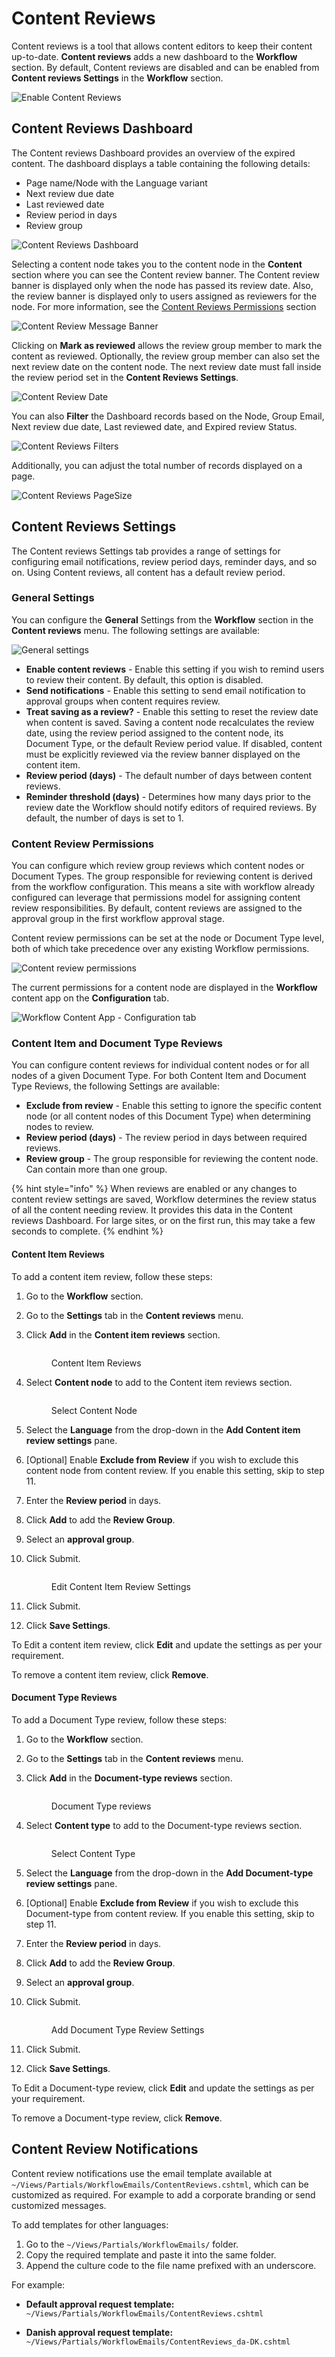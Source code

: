 # Content Reviews

Content reviews is a tool that allows content editors to keep their content up-to-date. **Content reviews** adds a new dashboard to the **Workflow** section. By default, Content reviews are disabled and can be enabled from **Content reviews Settings** in the **Workflow** section.

![Enable Content Reviews](images/Enable-content-reviews.png)

## Content Reviews Dashboard

The Content reviews Dashboard provides an overview of the expired content. The dashboard displays a table containing the following details:

* Page name/Node with the Language variant
* Next review due date
* Last reviewed date
* Review period in days
* Review group

![Content Reviews Dashboard](images/Content-review-dashboard.png)

Selecting a content node takes you to the content node in the **Content** section where you can see the Content review banner. The Content review banner is displayed only when the node has passed its review date. Also, the review banner is displayed only to users assigned as reviewers for the node. For more information, see the [Content Reviews Permissions](content-reviews.md#content-review-permissions) section

![Content Review Message Banner](images/content-review-message-banner.png)

Clicking on **Mark as reviewed** allows the review group member to mark the content as reviewed. Optionally, the review group member can also set the next review date on the content node. The next review date must fall inside the review period set in the **Content Reviews Settings**.

![Content Review Date](images/content-review-date.png)

You can also **Filter** the Dashboard records based on the Node, Group Email, Next review due date, Last reviewed date, and Expired review Status.

![Content Reviews Filters](images/content-reviews-filter.png)

Additionally, you can adjust the total number of records displayed on a page.

![Content Reviews PageSize](images/content-reviews-pagesize.png)

## Content Reviews Settings

The Content reviews Settings tab provides a range of settings for configuring email notifications, review period days, reminder days, and so on. Using Content reviews, all content has a default review period.

### General Settings

You can configure the **General** Settings from the **Workflow** section in the **Content reviews** menu. The following settings are available:

![General settings](images/content-reviews-general-settings.png)

* **Enable content reviews** - Enable this setting if you wish to remind users to review their content. By default, this option is disabled.
* **Send notifications** - Enable this setting to send email notification to approval groups when content requires review.
* **Treat saving as a review?** - Enable this setting to reset the review date when content is saved. Saving a content node recalculates the review date, using the review period assigned to the content node, its Document Type, or the default Review period value. If disabled, content must be explicitly reviewed via the review banner displayed on the content item.
* **Review period (days)** - The default number of days between content reviews.
* **Reminder threshold (days)** - Determines how many days prior to the review date the Workflow should notify editors of required reviews. By default, the number of days is set to 1.

### Content Review Permissions

You can configure which review group reviews which content nodes or Document Types. The group responsible for reviewing content is derived from the workflow configuration. This means a site with workflow already configured can leverage that permissions model for assigning content review responsibilities. By default, content reviews are assigned to the approval group in the first workflow approval stage.

Content review permissions can be set at the node or Document Type level, both of which take precedence over any existing Workflow permissions.

![Content review permissions](images/Content-review-permissions.png)

The current permissions for a content node are displayed in the **Workflow** content app on the **Configuration** tab.

![Workflow Content App - Configuration tab](images/workflow-content-app-configuration.png)

### Content Item and Document Type Reviews

You can configure content reviews for individual content nodes or for all nodes of a given Document Type. For both Content Item and Document Type Reviews, the following Settings are available:

* **Exclude from review** - Enable this setting to ignore the specific content node (or all content nodes of this Document Type) when determining nodes to review.
* **Review period (days)** - The review period in days between required reviews.
* **Review group** - The group responsible for reviewing the content node. Can contain more than one group.

{% hint style="info" %}
When reviews are enabled or any changes to content review settings are saved, Workflow determines the review status of all the content needing review. It provides this data in the Content reviews Dashboard. For large sites, or on the first run, this may take a few seconds to complete.
{% endhint %}

#### Content Item Reviews

To add a content item review, follow these steps:

1. Go to the **Workflow** section.
2. Go to the **Settings** tab in the **Content reviews** menu.
3. Click **Add** in the **Content item reviews** section.

    <figure><img src="images/content-item-reviews.png" alt=""><figcaption><p>Content Item Reviews</p></figcaption></figure>
4. Select **Content node** to add to the Content item reviews section.

    <figure><img src="images/content-item-reviews-select-content.png" alt=""><figcaption><p>Select Content Node</p></figcaption></figure>
5. Select the **Language** from the drop-down in the **Add Content item review settings** pane.
6. [Optional] Enable **Exclude from Review** if you wish to exclude this content node from content review. If you enable this setting, skip to step 11.
7. Enter the **Review period** in days.
8. Click **Add** to add the **Review Group**.
9. Select an **approval group**.
10. Click Submit.

    <figure><img src="images/content-item-reviews-settings.png" alt=""><figcaption><p>Edit Content Item Review Settings</p></figcaption></figure>
11. Click Submit.
12. Click **Save Settings**.

To Edit a content item review, click **Edit** and update the settings as per your requirement.

To remove a content item review, click **Remove**.

#### Document Type Reviews

To add a Document Type review, follow these steps:

1. Go to the **Workflow** section.
2. Go to the **Settings** tab in the **Content reviews** menu.
3. Click **Add** in the **Document-type reviews** section.

    <figure><img src="images/document-type-reviews.png" alt=""><figcaption><p>Document Type reviews</p></figcaption></figure>
4. Select **Content type** to add to the Document-type reviews section.

    <figure><img src="images/document-type-reviews-select-content.png" alt=""><figcaption><p>Select Content Type</p></figcaption></figure>
5. Select the **Language** from the drop-down in the **Add Document-type review settings** pane.
6. [Optional] Enable **Exclude from Review** if you wish to exclude this Document-type from content review. If you enable this setting, skip to step 11.
7. Enter the **Review period** in days.
8. Click **Add** to add the **Review Group**.
9. Select an **approval group**.
10. Click Submit.

    <figure><img src="images/document-type-review-settings.png" alt=""><figcaption><p>Add Document Type Review Settings</p></figcaption></figure>
11. Click Submit.
12. Click **Save Settings**.

To Edit a Document-type review, click **Edit** and update the settings as per your requirement.

To remove a Document-type review, click **Remove**.

## Content Review Notifications

Content review notifications use the email template available at `~/Views/Partials/WorkflowEmails/ContentReviews.cshtml`, which can be customized as required. For example to add a corporate branding or send customized messages.

To add templates for other languages:

1. Go to the `~/Views/Partials/WorkflowEmails/` folder.
2. Copy the required template and paste it into the same folder.
3. Append the culture code to the file name prefixed with an underscore.

For example:

* **Default approval request template:**
  `~/Views/Partials/WorkflowEmails/ContentReviews.cshtml`

* **Danish approval request template:** `~/Views/Partials/WorkflowEmails/ContentReviews_da-DK.cshtml`
